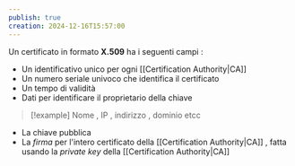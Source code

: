 ```yaml
---
publish: true
creation: 2024-12-16T15:57:00
---
```

Un certificato in formato **X.509** ha i seguenti campi : 
+ Un identificativo unico per ogni [[Certification Authority|CA]] 
+ Un numero seriale univoco che identifica il certificato
+ Un tempo di validità 
+ Dati per identificare il proprietario della chiave 
>[!example] 
>Nome , IP , indirizzo , dominio etcc
+ La chiave pubblica
+ La *firma* per l'intero certificato della [[Certification Authority|CA]] , fatta usando la *private key* della [[Certification Authority|CA]] 